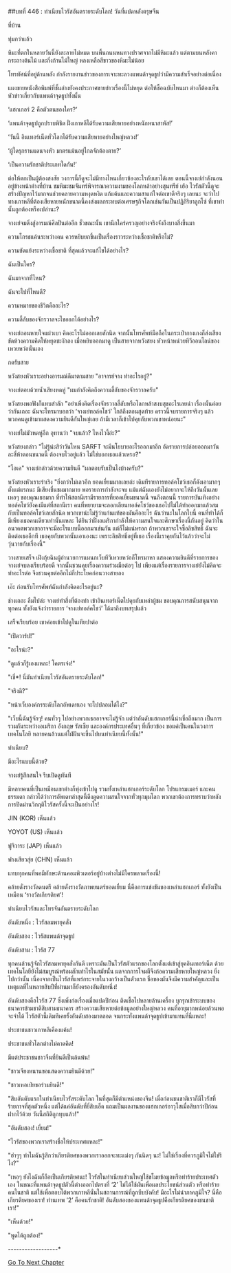 ##บทที่ 446 : ทำเนียบไวรัสอันตรายระดับโลก!
วันที่แปดหลังตรุษจีน

ที่บ้าน

ทุ่มกว่าแล้ว

หิมะที่ตกในหลายวันนี้ยังละลายไม่หมด บนพื้นถนนหนทางปราศจากไม่มีหิมะแล้ว แต่ตามบนหลังคา กระถางต้นไม้ และกิ่งก้านไม้ใหญ่ หลงเหลือสีขาวของหิมะไม่น้อย

โทรทัศน์ที่อยู่ด้านหลัง กำลังรายงานข่าวของการเจาะทะลวงแพนด้าจุดธูปว่ามีความสำเร็จอย่างต่อเนื่อง

แผงขายหนังสือพิมพ์ที่ชั้นล่างยังคงประกาศขายข่าวเรื่องนี้ไม่หยุด ต่อให้ซื้อฉบับไหนมา ต่างก็ต้องเห็นหัวข่าวเกี่ยวกับแพนด้าจุดธูปทั้งนั้น

‘แฮกเกอร์ 2 คือตัวตนของใคร?’

‘แพนด้าจุดธูปถูกปราบพิชิต ฝั่งเกาหลีได้รับความเสียหายอย่างหนักหนาสาหัส!’

‘วันนี้ อินเทอร์เน็ตทั่วโลกได้รับความเสียหายอย่างใหญ่หลวง!’

‘ผู้ใดรุกรานแดนจงหัว มาตรแม้นอยู่ไกลจักต้องตาย?’

‘เป็นความรักชาติประเภทใดกัน!’

ต่อให้ตกเป็นผู้ต้องสงสัย วงการนี้ก็ดูจะไม่มีทางไหนเกี่ยวข้องอะไรกับเขาได้เลย ตอนนี้จางเย่กำลังนอนอยู่ข้างหน้าต่างที่บ้าน ชมหิมะชมจันทร์พิจารณาความงามของโลกหล้าอย่างสุนทรีย์ เฮ้อ ไวรัสตัวนี้ดูจะสร้างปัญหาไว้มากจนช่วยคลายความหงุดหงิด แก้แค้นและความสาแก่ใจต่อเขาดีจริงๆ เลยนะ จะว่าไปทางเกาหลีที่ต้องเสียหายหนักขนาดนี้คงส่งผลกระทบต่อเศรษฐกิจโลกเช่นกันเป็นปฏิกิริยาลูกโซ่ ที่เขาทำนั้นถูกต้องหรือเปล่านะ?

จางเย่จมดิ่งสู่อารมณ์ศิลปินต่ออีก ชั่วขณะนั้น เขานึกใคร่ครวญอย่างจริงจังถึงบางสิ่งขึ้นมา

ความโกรธแค้นระหว่างคน ควรหยิบยกขึ้นเป็นเรื่องราวระหว่างเชื้อชาติหรือไม่?

ความขัดแย้งระหว่างเชื้อชาติ ที่สุดแล้วจะแก้ไขได้อย่างไร?

ฉันเป็นใคร?

ฉันมาจากที่ไหน?

ฉันจะไปที่ไหนดี?

ความหมายของชีวิตคืออะไร?

ความลี้ลับของจักรวาลจะไขออกได้อย่างไร?

จางเย่ถอนหายใจแผ่วเบา คิดอะไรไม่ออกเลยสักนิด จากนั้นโทรศัพท์มือถือในกระเป๋ากางเกงก็ส่งเสียงขัดห้วงความคิดให้หยุดชะงักลง เมื่อหยิบออกมาดู เป็นสายจากหวังสยง หัวหน้าหน่วยทีวีออนไลน์ของเหวยหว่อนั่นเอง

กดรับสาย

หวังสยงหัวเราะอย่างอารมณ์ดีมาตามสาย "อาจารย์จาง ทำอะไรอยู่?"

จางเย่ตอบด้วยน้ำเสียงหดหู่ "ผมกำลังคิดถึงความลี้ลับของจักรวาลครับ"

หวังสยงพอฟังก็แทบสำลัก "อย่าเพิ่งคิดเรื่องจักรวาลลี้ลับหรือโลกหล้าสงบสุขอะไรเลยน่า เรื่องนั้นค่อยว่ากันเถอะ ฉันจะโทรมาบอกว่า ‘จางเย่ทอล์คโชว์’ ใกล้ถึงตอนสุดท้าย คราวนี้จบรายการจริงๆ แล้ว พวกคนดูเข้ามาแสดงความยินดีกันใหญ่เลย ถ้ามีเวลาก็เข้าไปคุยกับพวกเขาหน่อยนะ"

จางเย่ไม่มัวหดหู่อีก อุทานว่า "จบแล้ว? ไหงไวงี้อ่ะ?"

หวังสยงกล่าว "ไม่รู้น่ะสิว่าวันไหน SARFT จะมีนโยบายอะไรออกมาอีก อัดรายการปล่อยออกมาวันละสี่ห้าตอนขนาดนี้ ต้องจบไวอยู่แล้ว ไม่ใช่บอกเธอแล้วเหรอ?"

"โอเค" จางเย่กล่าวด้วยความยินดี "ผลตอบรับเป็นไงบ้างครับ?"

หวังสยงหัวเราะร่าเริง "ยิ่งกว่าไม่เลวอีก ยอดเยี่ยมมากเลยล่ะ เดิมทีรายการทอล์คโชว์เธอก็ดังเอามากๆ ตั้งแต่แรกนะ มีเสียงชื่นชมมากมาย พอรายการกำลังจะจบ แม้แต่ฉันเองยังไม่อยากจะให้ถึงวันนั้นเลย เหอๆ ขอบคุณเธอมาก ที่ทำให้สถานีเรามีรายการที่ยอดเยี่ยมขนาดนี้ จนถึงตอนนี้ รายการบันเทิงอย่างทอล์คโชว์ยังคงมีแต่ที่สถานีเรา คนที่พยายามจะลอกเลียนทอล์คโชว์ของเธอไปไม่ได้ทำออกมาแล้วสมกับเป็นทอล์คโชว์เลยสักนิด พวกเขาน่ะไม่รู้ว่าแก่นแท้ของมันคืออะไร ฉันว่านะในโลกใบนี้ คนที่ทำได้ก็มีเพียงเธอคนเดียวเท่านั้นแหละ ได้ยินว่าฝั่งอเมริกากำลังให้ความสนใจและศึกษาเรื่องนี้กันอยู่ คิดว่าในอนาคตพวกเขาอาจจะมีอะไรแบบนี้ออกมาเช่นกัน แต่ก็ไม่แน่หรอก ถ้าพวกเขาจะใจซื้อลิขสิทธิ์ ฉันจะติดต่อเธออีกที เธอคุยกับพวกนั้นเอาเองนะ เพราะลิขสิทธิ์อยู่ที่เธอ เรื่องนี้เราคุยกันไว้แล้วว่าจะไม่วุ่นวายกับเรื่องนี้"

วางสายเสร็จ เฝิงกุ้ยฉินผู้อำนวยการแผนกเว็บทีวีเหวยหว่อก็โทรมาหา แสดงความยินดีที่รายการของจางเย่จบลงเรียบร้อยดี จากนั้นชวนคุยเรื่องความร่วมมือต่อๆ ไป เพียงแต่เรื่องรายการจางเย่ยังไม่คิดจะทำอะไรต่อ จึงชวนคุยต่ออีกไม่กี่ประโยคก่อนวางสายลง

เอ๊ะ ก่อนรับโทรศัพท์ฉันกำลังคิดอะไรอยู่นะ?

ช่างเถอะ ลืมไปล่ะ จางเย่ทำสิ่งที่ต้องทำ เข้าอินเทอร์เน็ตไปคุยกับเหล่าผู้ชม ขอบคุณการสนับสนุนจากทุกคน ทั้งยังแจ้งว่ารายการ ‘จางเย่ทอล์คโชว์’ ได้มาถึงบทสรุปแล้ว

เสร็จเรียบร้อย เขาค่อยเข้าไปดูในเทียปาต่อ

"เปิดวาร์ป!"

"อะไรน่ะ?"

"ดูแล้วก็รู้เองแหละ! โคตรเจ๋ง!"

"เชี่*! นี่มันทำเนียบไวรัสอันตรายระดับโลก!"

"จริงดิ?"

"หน้าเว็บองค์กรระดับโลกอัพเดทเอง จะไปปลอมได้ไง?"

"เว็บนี้ฉันรู้จักๆ! คนทั่วๆ ไปอย่างพวกเธออาจจะไม่รู้จัก แต่ว่าอันดับแฮกเกอร์นี้น่าเชื่อถือมาก เป็นการรวมกันระหว่างอเมริกา อังกฤษ รัสเซีย และองค์กรประเทศอื่นๆ ที่เกี่ยวข้อง ขอแค่เป็นคนในวงการเทคโนโลยี หลายคนล้วนแต่ใฝ่ฝันจะขึ้นไปบนทำเนียบนี้ทั้งนั้น!"

ทำเนียบ?

มีอะไรแบบนี้ด้วย?

จางเย่รู้สึกสนใจ รีบเปิดดูทันที

มีหลายคนที่เป็นเหมือนเขาต่างก็พุ่งเข้าไปดู รวมทั้งเหล่าแฮกเกอร์ระดับโลก โปรแกรมเมอร์ และคนธรรมดา กล่าวได้ว่าการอัพเดทล่าสุดนี้ดึงดูดความสนใจจากทั่วทุกมุมโลก พวกเขาต้องการทราบว่าหลังการปิดม่านวิกฤติไวรัสครั้งนี้จะเป็นอย่างไร!

JIN (KOR) เห็นแล้ว

YOYOT (US) เห็นแล้ว

ฟูจิวาระ (JAP) เห็นแล้ว

ฟางเสียวสุ่ย (CHN) เห็นแล้ว

แทบทุกคนที่พอมีทักษะด้านคอมพิวเตอร์อยู่บ้างต่างไม่มีใครพลาดเรื่องนี้!

คล้ายดั่งรางวัลดนตรี คล้ายดั่งรางวัลภาพยนตร์ยอดเยี่ยม นี่คือการแข่งขันของเหล่าแฮกเกอร์ ทั้งยังเป็นเหมือน ‘รางวัลเกียรติยศ’!

ทำเนียบไวรัสและโทรจันอันตรายระดับโลก

อันดับหนึ่ง : ไวรัสลมพายุคลั่ง

อันดับสอง : ไวรัสแพนด้าจุดธูป

อันดับสาม : ไวรัส 77

ทุกคนล้วนรู้จักไวรัสลมพายุคลั่งกันดี เพราะมันเป็นไวรัสตัวแรกของโลกตั้งแต่เข้าสู่ยุคอินเทอร์เน็ต ด้วยเทคโนโลยียังไม่สมบูรณ์พร้อมสักเท่าไรในสมัยนั้น ผลจากการโจมตีจึงก่อความเสียหายใหญ่หลวง ยิ่งไปกว่านั้น เนื่องจากเป็นไวรัสที่แพร่กระจายในวงกว้างเป็นตัวแรก ชื่อของมันจึงมีความสำคัญและเป็นเหตุผลที่ในหลายสิบปีที่ผ่านมาก็ยังครองอันดับหนึ่ง!

อันดับสองคือไวรัส 77 ซึ่งเพิ่งก่อเรื่องเมื่อแปดปีก่อน ติดเชื้อไปหลายล้านเครื่อง บุกรุกเข้าระบบของธนาคารข้ามชาติสิบสามธนาคาร สร้างความเสียหายต่อข้อมูลอย่างใหญ่หลวง คนที่อายุมากหน่อยล้วนพอจะจำได้ ไวรัสตัวนี้เดิมทีเคยรั้งอันดับสองมาตลอด จนกระทั่งแพนด้าจุดธูปเข้ามาแทนที่นี่แหละ!

ประชาชนชาวเกาหลีเคืองแค้น!

ประชาชนทั่วโลกต่างไม่คาดคิด!

มีแต่ประชาชนชาวจีนที่ยินดีเป็นล้นพ้น!

"ชาวเจียงหนานขอแสดงความยินดีด้วย!"

"ชาวเหอเป่ยขอร่วมยินดี!"

"สิบอันดับแรกในทำเนียบไวรัสระดับโลก ในที่สุดก็มีตำแหน่งของจีน! เมื่อก่อนชนชาติเราก็มีไวรัสที่ร้ายกาจที่สุดตัวหนึ่ง แต่ได้แค่อันดับที่ยี่สิบเอ็ด แถมเป็นผลงานของแฮกเกอร์อาวุโสเมื่อสิบกว่าปีก่อนฝากไว้ด้วย วันนี้สถิติถูกทุบแล้ว!"

"อันดับสอง! เยี่ยม!"

"ไวรัสของพวกเราสร้างชื่อให้ประเทศแหละ!"

"ฮ่าๆๆ ทำไมฉันรู้สึกว่าเกียรติยศของพวกเราออกจะทะแม่งๆ กันนิดๆ นะ! ไม่ใช่เรื่องที่ควรภูมิใจไม่ใช่รึไง?"

"เหอๆ ยังไงฉันก็ถือเป็นเกียรติยศนะ! ไวรัสในทำเนียบส่วนใหญ่ใช้ขโมยข้อมูลหรือทำร้ายประเทศตัวเอง ในขณะที่แพนด้าจุดธูปตัวนี้ต่างออกไปตรงที่ ‘2’ ไม่ได้ใช้มันเพื่อผลประโยชน์ส่วนตัว หรือทำร้ายคนในชาติ แต่ใช้เพื่อตอบโต้พวกเกาหลีนั่นในสถานการณ์ที่ถูกบีบบังคับ! มีอะไรไม่น่าภาคภูมิใจ? นี่คือเกียรติยศของเรา! ท่านเทพ ‘2’ คือคนรักชาติ! อันดับสองของแพนด้าจุดธูปคือเกียรติยศของชนชาติเรา!"

"เห็นด้วย!"

"พูดได้ถูกต้อง!"





*-*-*-*-*-*-*-*-*-*-*-*-*-*-*-*-*-*-*




[Go To Next Chapter]( ./47.md)